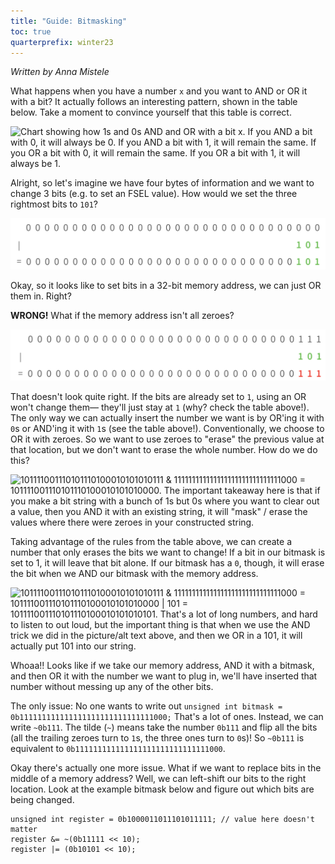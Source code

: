 ```yaml
---
title: "Guide: Bitmasking"
toc: true
quarterprefix: winter23
---
```


_Written by Anna Mistele_

What happens when you have a number `x` and you want to AND or OR it with a bit? It actually follows an interesting 
pattern, shown in the table below. Take a moment to convince yourself that this table is correct.

![Chart showing how 1s and 0s AND and OR with a bit x. If you AND a bit with 0, it will always be 0. If you AND a bit
with 1, it will remain the same. If you OR a bit with 0, it will remain the same. If you OR a bit with 1, it will
always be 1.](images/and-or-chart.png)

Alright, so let's imagine we have four bytes of information and we want to change 3 bits (e.g. to set an FSEL value). 
How would we set the three rightmost bits to `101`?

![00000000000000000000000000000000 | 101 = 00000000000000000000000000000101](images/bitmasking1.png)

Okay, so it looks like to set bits in a 32-bit memory address, we can just OR them in. Right? 

**WRONG!** What if the memory address isn't all zeroes?

![00000000000000000000000000000111 | 101 = 00000000000000000000000000000111](images/bitmasking2.png)

That doesn't look quite right. If the bits are already set to `1`, using an OR won't change them—
they'll just stay at `1` (why? check the table above!). The only way we can actually insert the number we want is 
by OR'ing it with `0`s or AND'ing it with `1`s (see the table above!). Conventionally, we choose to OR it with zeroes. 
So we want to use zeroes to "erase" the previous value at that location, but we don't want to erase the whole number. 
How do we do this?

![101111001110101110100010101010111 & 111111111111111111111111111111000 = 101111001110101110100010101010000. The important
takeaway here is that if you make a bit string with a bunch of 1s but 0s where you want to clear out a value, then you AND
it with an existing string, it will "mask" / erase the values where there were zeroes in your constructed string.](images/bitmasking3.png)

Taking advantage of the rules from the table above, we can create a number that only erases the bits we want to change! 
If a bit in our bitmask is set to 1, it will leave that bit alone. If our bitmask has a `0`, though, it will erase the bit 
when we AND our bitmask with the memory address.

![101111001110101110100010101010111 & 111111111111111111111111111111000 = 101111001110101110100010101010000 | 101 = 101111001110101110100010101010101.
That's a lot of long numbers, and hard to listen to out loud, but the important thing is that when we use the AND trick we did in the
picture/alt text above, and *then* we OR in a `101`, it will actually put `101` into our string.](images/bitmasking4.png)

Whoaa!! Looks like if we take our memory address, AND it with a bitmask, and then OR it with the number we want to plug in, we'll have inserted that 
number without messing up any of the other bits.

The only issue: No one wants to write out `unsigned int bitmask = 0b111111111111111111111111111111000;` That's a lot of ones. 
Instead, we can write `~0b111`. The tilde (`~`) means take the number `0b111` and flip all the bits (all the trailing zeroes 
turn to `1`s, the three ones turn to `0`s)! So `~0b111` is equivalent to `0b111111111111111111111111111111000`.

Okay there's actually one more issue. What if we want to replace bits in the middle of a memory address? Well, we can left-shift our bits to the right 
location. Look at the example bitmask below and figure out which bits are being changed.

```
unsigned int register = 0b1000011011101011111; // value here doesn't matter
register &= ~(0b11111 << 10);
register |= (0b10101 << 10);
```
